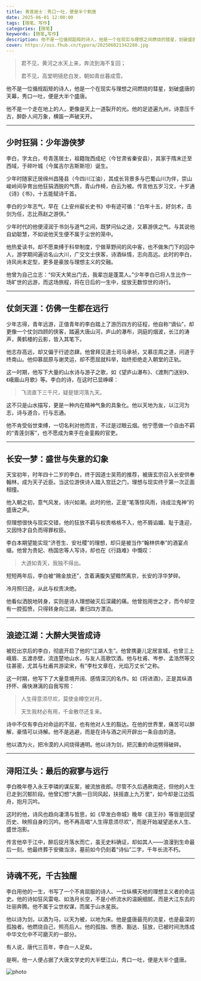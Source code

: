 ```yaml
---
title: 青莲居士：秀口一吐，便是半个剩唐
date: 2025-06-01 12:00:00
tags: [随笔、写作]
categories: [随笔]
keywords: [随笔,写作]
description: 他不是一位循规蹈矩的诗人，他是一个在现实与理想之间燃烧的彗星，划破盛唐的天幕，秀口一吐，便是大半个盛唐。
cover: https://oss.fhub.cn/typora/202506021342280.jpg
---
```


> 君不见，黄河之水天上来，奔流到海不复回；
>
> 君不见，高堂明镜悲白发，朝如青丝暮成雪。

他不是一位循规蹈矩的诗人，他是一个在现实与理想之间燃烧的彗星，划破盛唐的天幕，秀口一吐，便是大半个盛唐。

他不是一个走在地上的人，更像是天上一道裂开的光。他的足迹遍九州，诗意压千古，醉卧人间万象，横笛一声破天开。

---

## 少时狂狷：少年游侠梦

李白，字太白，号青莲居士，祖籍陇西成纪（今甘肃省秦安县），其家于隋末迁至西域，于碎叶城（今属吉尔吉斯斯坦）诞生。

少年时随家迁居绵州昌隆县（今四川江油），其成长背景多与巴蜀山川为伴，崇山峻岭间孕育出他狂狷洒脱的气质，青山作椅，白云为被。传言他五岁习文，十岁通《诗》《书》，十五能赋诗千首。

李白的少年志气，早在《上安州裴长史书》中有迹可循：“白年十五，好剑术，击剑为任，志比燕赵之游侠。”

少年时代的他便浸润于书剑与道气之间，既梦问仙之途，又慕游侠之气。与其说他自幼聪慧，不如说他天生便不属于尘世的笼中。

他热爱读书，却不愿束缚于科举制度，宁做草野间的风中客，也不做朱门下的囚中人，游学期间遍访名山大川，广交文士侠客，诗酒纵情，志向高远。此时的李白，诗风尚未定型，更多是豪放与理想主义的交融。

他曾为自己立志：“仰天大笑出门去，我辈岂是蓬蒿人。”少年李白已将人生比作一场旷世的远游，而这场旅程，将在日后的一生中，绽放无数惊世的诗行。

---

## 仗剑天涯：仿佛一生都在远行

少年志得，青年远游，正值青年的李白踏上了游历四方的征程，他自称“谪仙”，却更像一个仗剑四顾的侠客，踏遍大唐山河，庐山的瀑布，洞庭的烟波，长江的涛声，黄鹤楼的云影，皆入其笔下。

他志存高远，却又偏于行迹恣肆。他曾拜见道士司马承祯，又慕庄周之道，问道于终南山。他仰慕屈原与谢灵运，却不愿屈就科举，始终拒绝走入朝堂的正轨。

这一时期，他写下大量的山水诗与游子之歌，如《望庐山瀑布》、《渡荆门送别》、《峨眉山月歌》等。李白的诗，在这时已显峥嵘：

> 飞流直下三千尺，疑是银河落九天。

这不只是山水描写，更是一种内在精神气象的具象化。他以天地为友，以江河为志，诗与道合，行与志通。

他不肯受俗世束缚，一切名利对他而言，不过是过眼云烟。他宁愿做一个自由不羁的“青莲剑客”，也不愿成为束手在金銮殿的官吏。

---

## 长安一梦：盛世与失意的幻象

天宝初年，时年四十二岁的李白，终于因道士吴筠的推荐，被唐玄宗召入长安供奉翰林，成为天子近臣。当这位游侠诗人踏入宫廷之门，理想与现实终于第一次正面相撞。

他入朝之初，意气风发，诗兴如潮。此时的他，正是“笔落惊风雨，诗成泣鬼神”的盛唐之声。

但理想很快与现实交错，他的狂放不羁与权贵格格不入，他不屑谄媚、耻于逢迎，又因恃才自负而得罪权臣。

李白本期望能实现“济苍生、安社稷”的理想，却只是被当作“翰林供奉”的酒宴点缀。他曾为贵妃、杨国忠等人写诗，却也在《行路难》中慨叹：

> 大道如青天，我独不得出。

短短两年后，李白被“赐金放还”，含着满腹失望黯然离京，长安的浮华梦碎。

冷月照归途，从此与权贵决绝。

他看似洒脱地转身，实则是诗人理想破灭后深藏的痛。他曾抱用世之才，而今却空有一腔孤愤，只得转身向江湖，重归四方漂泊。

---

## 浪迹江湖：大醉大哭皆成诗

被贬出京后的李白，彻底开启了他的“江湖人生”。他曾携妻儿定居宣城，也曾三上峨眉、五渡赤壁，流连楚地山水，与友人高歌饮酒。他与杜甫、岑参、孟浩然等交往甚密，尤其与杜甫共游梁宋，有“李杜文章在，光焰万丈长”之称。

这一时期，他写下了大量意境开阔、感情深沉的名作。如《将进酒》，正是其纵酒抒怀、痛快淋漓的自我写照：

> 人生得意须尽欢，莫使金樽空对月。
>
> 天生我材必有用，千金散尽还复来。

诗中不仅有李白对命运的不屈，也有他对人生的豁达。在他的世界里，痛苦可以醉解，豪情可以诗解。他不是逃避，而是在诗与酒之间开辟出一条自由的道。

他以酒为火，把冷漠的人间烧得通明。他以诗为剑，把沉重的命运劈得破碎。

---

## 浔阳江头：最后的寂寥与远行

李白晚年卷入永王李璘的谋反案，被流放夜郎。尽管不久后遇赦南还，但他的人生已走到沉郁阶段。他曾幻想“大鹏一日同风起，扶摇直上九万里”，如今却是江边孤舟，抱月沉吟。

这时的他，诗风也趋向凄清与哲思，如《早发白帝城》晚年《哀王孙》等皆是回望历史、映照自身的沉吟。他不再高唱“人生得意须尽欢”，而是开始凝望逝水人生、盛世泡影。

传言他卒于江中，醉后捉月落水而亡，虽无史料确证，却如其人——浪漫到生命最后一刻。他最终葬于安徽当涂，墓前如今仍刻着“诗仙”二字，千年长流不朽。

---

## 诗魂不死，千古独醒

李白用他的一生，书写了一个不肯屈服的诗人、一位纵横天地的理想主义者的命运史。他的诗如狂风雷电、如浩月长空，不是小桥流水的温婉细腻，而是大江东去的壮丽奔腾。他不属于尘世权谋，而属于山水星辰。

他以诗为剑，以酒为马，以天为被，以地为床。他是盛唐最亮的流星，也是最深的孤独者。他燃烧自己，照亮后人。他的孤独、愤懑、豁达、狂放，已被时间洗炼成中华文化中不可磨灭的一部分。

有人说，唐代三百年，李白一人足矣。

是啊，他一人便占据了大唐文学史的大半壁江山，秀口一吐，便是大半个盛唐。

![photo](https://oss.fhub.cn/typora/202506021342280.jpg)
